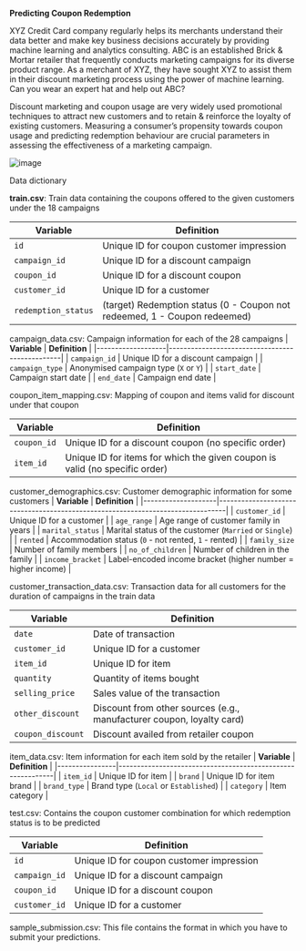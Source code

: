 **Predicting Coupon Redemption**

XYZ Credit Card company regularly helps its merchants understand their data better and make key business decisions accurately by 
providing machine learning and analytics consulting. ABC is an established Brick & Mortar retailer that frequently conducts 
marketing campaigns for its diverse product range. As a merchant of XYZ, they have sought XYZ to assist them in their discount marketing 
process using the power of machine learning. Can you wear an expert hat and help out ABC?

 

Discount marketing and coupon usage are very widely used promotional techniques to attract new customers and to retain & reinforce 
the loyalty of existing customers. Measuring a consumer’s propensity towards coupon usage and predicting redemption behaviour 
are crucial parameters in assessing the effectiveness of a marketing campaign.

 
![image](https://github.com/user-attachments/assets/fb0d2591-cfdb-4d14-9af1-4a5fef43a024)


Data dictionary
 

**train.csv**: Train data containing the coupons offered to the given customers under the 18 campaigns

| **Variable**         | **Definition**                                                                 |
|----------------------|--------------------------------------------------------------------------------|
| `id`                 | Unique ID for coupon customer impression                                       |
| `campaign_id`        | Unique ID for a discount campaign                                              |
| `coupon_id`          | Unique ID for a discount coupon                                                |
| `customer_id`        | Unique ID for a customer                                                       |
| `redemption_status`  | (target) Redemption status (0 - Coupon not redeemed, 1 - Coupon redeemed)      |


campaign_data.csv: Campaign information for each of the 28 campaigns
| **Variable**      | **Definition**                                 |
|-------------------|------------------------------------------------|
| `campaign_id`     | Unique ID for a discount campaign              |
| `campaign_type`   | Anonymised campaign type (`X` or `Y`)          |
| `start_date`      | Campaign start date                            |
| `end_date`        | Campaign end date                              |


coupon_item_mapping.csv: Mapping of coupon and items valid for discount under that coupon

| **Variable**   | **Definition**                                                                 |
|----------------|--------------------------------------------------------------------------------|
| `coupon_id`    | Unique ID for a discount coupon (no specific order)                            |
| `item_id`      | Unique ID for items for which the given coupon is valid (no specific order)    |

 
customer_demographics.csv: Customer demographic information for some customers
| **Variable**       | **Definition**                                                                 |
|--------------------|--------------------------------------------------------------------------------|
| `customer_id`      | Unique ID for a customer                                                       |
| `age_range`        | Age range of customer family in years                                          |
| `marital_status`   | Marital status of the customer (`Married` or `Single`)                         |
| `rented`           | Accommodation status (`0` - not rented, `1` - rented)                          |
| `family_size`      | Number of family members                                                       |
| `no_of_children`   | Number of children in the family                                               |
| `income_bracket`   | Label-encoded income bracket (higher number = higher income)                   |

 
customer_transaction_data.csv: Transaction data for all customers for the duration of campaigns in the train data

| **Variable**        | **Definition**                                                                          |
|---------------------|------------------------------------------------------------------------------------------|
| `date`              | Date of transaction                                                                     |
| `customer_id`       | Unique ID for a customer                                                                |
| `item_id`           | Unique ID for item                                                                      |
| `quantity`          | Quantity of items bought                                                                |
| `selling_price`     | Sales value of the transaction                                                          |
| `other_discount`    | Discount from other sources (e.g., manufacturer coupon, loyalty card)                   |
| `coupon_discount`   | Discount availed from retailer coupon                                                   |

 
item_data.csv: Item information for each item sold by the retailer
| **Variable**   | **Definition**                                             |
|----------------|------------------------------------------------------------|
| `item_id`      | Unique ID for item                                         |
| `brand`        | Unique ID for item brand                                   |
| `brand_type`   | Brand type (`Local` or `Established`)                      |
| `category`     | Item category                                              |

 
test.csv: Contains the coupon customer combination for which redemption status is to be predicted

| **Variable**   | **Definition**                                |
|----------------|-----------------------------------------------|
| `id`           | Unique ID for coupon customer impression      |
| `campaign_id`  | Unique ID for a discount campaign             |
| `coupon_id`    | Unique ID for a discount coupon               |
| `customer_id`  | Unique ID for a customer                      |

 



 

sample_submission.csv: This file contains the format in which you have to submit your predictions.
